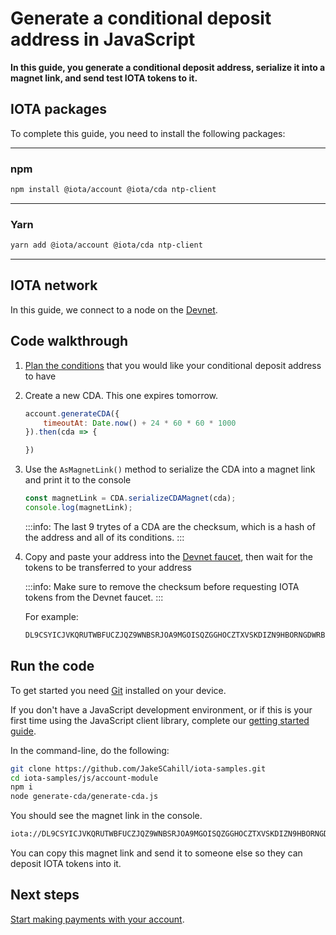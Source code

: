 # Generate a conditional deposit address in JavaScript

**In this guide, you generate a conditional deposit address, serialize it into a magnet link, and send test IOTA tokens to it.**

## IOTA packages

To complete this guide, you need to install the following packages:

--------------------
### npm
```bash
npm install @iota/account @iota/cda ntp-client
```
---
### Yarn
```bash
yarn add @iota/account @iota/cda ntp-client
```
--------------------

## IOTA network

In this guide, we connect to a node on the [Devnet](root://getting-started/0.1/network/iota-networks.md#devnet).

## Code walkthrough

1. [Plan the conditions](../introduction/overview.md#advice-for-creating-cdas) that you would like your conditional deposit address to have

2. Create a new CDA. This one expires tomorrow.

    ```js
    account.generateCDA({
        timeoutAt: Date.now() + 24 * 60 * 60 * 1000
    }).then(cda => {

    })
    ```

3. Use the `AsMagnetLink()` method to serialize the CDA into a magnet link and print it to the console

    ```js
    const magnetLink = CDA.serializeCDAMagnet(cda);
    console.log(magnetLink);
    ```

    :::info:
    The last 9 trytes of a CDA are the checksum, which is a hash of the address and all of its conditions.
    :::

4. Copy and paste your address into the [Devnet faucet](https://faucet.devnet.iota.org), then wait for the tokens to be transferred to your address

    :::info:
    Make sure to remove the checksum before requesting IOTA tokens from the Devnet faucet.
    :::

    For example:

    ```bash
    DL9CSYICJVKQRUTWBFUCZJQZ9WNBSRJOA9MGOISQZGGHOCZTXVSKDIZN9HBORNGDWRBBAFTKXGEJIAHKD
    ```

## Run the code

To get started you need [Git](https://git-scm.com/book/en/v2/Getting-Started-Installing-Git) installed on your device.

If you don't have a JavaScript development environment, or if this is your first time using the JavaScript client library, complete our [getting started guide](../../getting-started/js-quickstart.md).

In the command-line, do the following:

```bash
git clone https://github.com/JakeSCahill/iota-samples.git
cd iota-samples/js/account-module
npm i
node generate-cda/generate-cda.js
```

You should see the magnet link in the console.

```bash
iota://DL9CSYICJVKQRUTWBFUCZJQZ9WNBSRJOA9MGOISQZGGHOCZTXVSKDIZN9HBORNGDWRBBAFTKXGEJIAHKDJUYJJCFHC/?timeout_at=1574514007&multi_use=0
```

You can copy this magnet link and send it to someone else so they can deposit IOTA tokens into it.

## Next steps

[Start making payments with your account](../js/make-payment.md).
